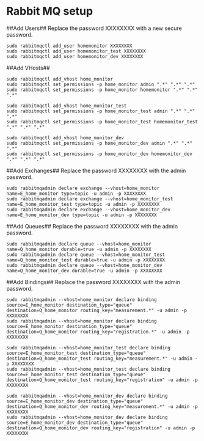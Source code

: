 # Rabbit MQ setup #



##Add Users##
Replace the password XXXXXXXX with a new secure password.
```
sudo rabbitmqctl add_user homemonitor XXXXXXXX
sudo rabbitmqctl add_user homemonitor_test XXXXXXXX
sudo rabbitmqctl add_user homemonitor_dev XXXXXXXX
```
<!--sudo rabbitmqctl set_permissions -p / testuser ".*" ".*" ".*"-->


##Add VHosts##
```
sudo rabbitmqctl add_vhost home_monitor
sudo rabbitmqctl set_permissions -p home_monitor admin ".*" ".*" ".*"
sudo rabbitmqctl set_permissions -p home_monitor homemonitor ".*" ".*" ".*"
```

```
sudo rabbitmqctl add_vhost home_monitor_test
sudo rabbitmqctl set_permissions -p home_monitor_test admin ".*" ".*" ".*"
sudo rabbitmqctl set_permissions -p home_monitor_test homemonitor_test ".*" ".*" ".*"
```

```
sudo rabbitmqctl add_vhost home_monitor_dev
sudo rabbitmqctl set_permissions -p home_monitor_dev admin ".*" ".*" ".*"
sudo rabbitmqctl set_permissions -p home_monitor_dev homemonitor_dev ".*" ".*" ".*"
```

##Add Exchanges##
Replace the password XXXXXXXX with the admin password.
```
sudo rabbitmqadmin declare exchange --vhost=home_monitor name=E_home_monitor type=topic -u admin -p XXXXXXXX
sudo rabbitmqadmin declare exchange --vhost=home_monitor_test name=E_home_monitor_test type=topic -u admin -p XXXXXXXX
sudo rabbitmqadmin declare exchange --vhost=home_monitor_dev name=E_home_monitor_dev type=topic -u admin -p XXXXXXXX
```

##Add Queues##
Replace the password XXXXXXXX with the admin password.
```
sudo rabbitmqadmin declare queue --vhost=home_monitor name=Q_home_monitor durable=true -u admin -p XXXXXXXX
sudo rabbitmqadmin declare queue --vhost=home_monitor_test name=Q_home_monitor_test durable=true -u admin -p XXXXXXXX
sudo rabbitmqadmin declare queue --vhost=home_monitor_dev name=Q_home_monitor_dev durable=true -u admin -p XXXXXXXX
```

##Add Bindings##
Replace the password XXXXXXXX with the admin password.
```
sudo rabbitmqadmin --vhost=home_monitor declare binding source=E_home_monitor destination_type="queue" destination=Q_home_monitor routing_key="measurement.*" -u admin -p XXXXXXXX
sudo rabbitmqadmin --vhost=home_monitor declare binding source=E_home_monitor destination_type="queue" destination=Q_home_monitor routing_key="registration.*" -u admin -p XXXXXXXX

sudo rabbitmqadmin --vhost=home_monitor_test declare binding source=E_home_monitor_test destination_type="queue" destination=Q_home_monitor_test routing_key="measurement.*" -u admin -p XXXXXXXX
sudo rabbitmqadmin --vhost=home_monitor_test declare binding source=E_home_monitor_test destination_type="queue" destination=Q_home_monitor_test routing_key="registration" -u admin -p XXXXXXXX

sudo rabbitmqadmin --vhost=home_monitor_dev declare binding source=E_home_monitor_dev destination_type="queue" destination=Q_home_monitor_dev routing_key="measurement.*" -u admin -p XXXXXXXX
sudo rabbitmqadmin --vhost=home_monitor_dev declare binding source=E_home_monitor_dev destination_type="queue" destination=Q_home_monitor_dev routing_key="registration" -u admin -p XXXXXXXX
```

